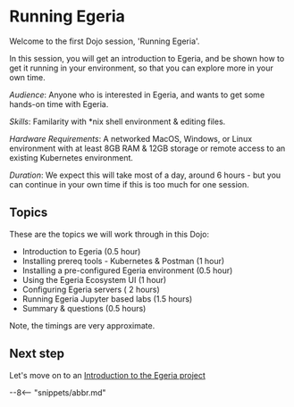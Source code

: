 <!-- SPDX-License-Identifier: CC-BY-4.0 -->
<!-- Copyright Contributors to the ODPi Egeria project 2022. -->

# Running Egeria

Welcome to the first Dojo session, 'Running Egeria'.

In this session, you will get an introduction to Egeria, and be shown how to 
get it running in your environment, so that you can explore more in your own time.

*Audience*: Anyone who is interested in Egeria, and wants to get some hands-on time with Egeria.

*Skills*: Familarity with *nix shell environment & editing files.

*Hardware Requirements*: A networked MacOS, Windows, or Linux environment with at least 8GB RAM & 12GB storage or remote access to an existing Kubernetes environment.

*Duration*: We expect this will take most of a day, around 6 hours - but you can continue in your own time if this is too much for one session.

## Topics

These are the topics we will work through in this Dojo:

  - Introduction to Egeria (0.5 hour)
  - Installing prereq tools - Kubernetes & Postman (1 hour)
  - Installing a pre-configured Egeria environment (0.5 hour)
  - Using the Egeria Ecosystem UI (1 hour)
  - Configuring Egeria servers ( 2 hours)
  - Running Egeria Jupyter based labs (1.5 hours)
  - Summary & questions (0.5 hours)

Note, the timings are very approximate. 

## Next step

Let's move on to an [Introduction to the Egeria project](/egeria-docs/education/egeria-dojo/running-egeria/egeria-introduction)


--8<-- "snippets/abbr.md"
